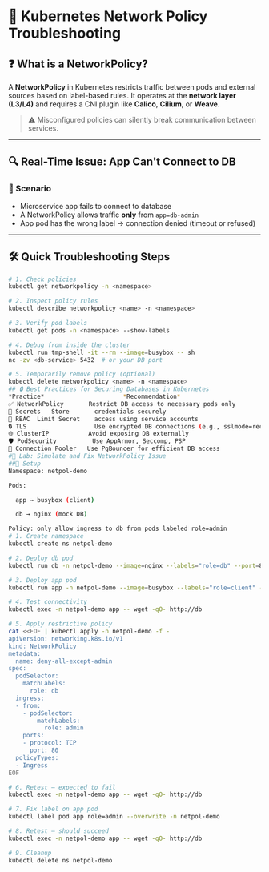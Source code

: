 # 🚨 Kubernetes Network Policy Troubleshooting

## ❓ What is a NetworkPolicy?

A **NetworkPolicy** in Kubernetes restricts traffic between pods and external sources based on label-based rules. It operates at the **network layer (L3/L4)** and requires a CNI plugin like **Calico**, **Cilium**, or **Weave**.

> ⚠️ Misconfigured policies can silently break communication between services.

---

## 🔍 Real-Time Issue: App Can't Connect to DB

### 📌 Scenario
- Microservice app fails to connect to database
- A NetworkPolicy allows traffic **only** from `app=db-admin`
- App pod has the wrong label → connection denied (timeout or refused)

---

## 🛠️ Quick Troubleshooting Steps

```bash
# 1. Check policies
kubectl get networkpolicy -n <namespace>

# 2. Inspect policy rules
kubectl describe networkpolicy <name> -n <namespace>

# 3. Verify pod labels
kubectl get pods -n <namespace> --show-labels

# 4. Debug from inside the cluster
kubectl run tmp-shell -it --rm --image=busybox -- sh
nc -zv <db-service> 5432  # or your DB port

# 5. Temporarily remove policy (optional)
kubectl delete networkpolicy <name> -n <namespace>
## 🔒 Best Practices for Securing Databases in Kubernetes
*Practice*	                    *Recommendation*
✅ NetworkPolicy	      Restrict DB access to necessary pods only
🔐 Secrets	Store       credentials securely
🔑 RBAC	Limit Secret    access using service accounts
🔒 TLS	                Use encrypted DB connections (e.g., sslmode=require)
🌐 ClusterIP	          Avoid exposing DB externally
🛡️ PodSecurity	        Use AppArmor, Seccomp, PSP
🔁 Connection Pooler	  Use PgBouncer for efficient DB access
#🔬 Lab: Simulate and Fix NetworkPolicy Issue
##🧱 Setup
Namespace: netpol-demo

Pods:

  app → busybox (client)

  db → nginx (mock DB)

Policy: only allow ingress to db from pods labeled role=admin
# 1. Create namespace
kubectl create ns netpol-demo

# 2. Deploy db pod
kubectl run db -n netpol-demo --image=nginx --labels="role=db" --port=80 --restart=Never

# 3. Deploy app pod
kubectl run app -n netpol-demo --image=busybox --labels="role=client" --command -- sleep 3600

# 4. Test connectivity
kubectl exec -n netpol-demo app -- wget -qO- http://db

# 5. Apply restrictive policy
cat <<EOF | kubectl apply -n netpol-demo -f -
apiVersion: networking.k8s.io/v1
kind: NetworkPolicy
metadata:
  name: deny-all-except-admin
spec:
  podSelector:
    matchLabels:
      role: db
  ingress:
  - from:
    - podSelector:
        matchLabels:
          role: admin
    ports:
    - protocol: TCP
      port: 80
  policyTypes:
  - Ingress
EOF

# 6. Retest — expected to fail
kubectl exec -n netpol-demo app -- wget -qO- http://db

# 7. Fix label on app pod
kubectl label pod app role=admin --overwrite -n netpol-demo

# 8. Retest — should succeed
kubectl exec -n netpol-demo app -- wget -qO- http://db

# 9. Cleanup
kubectl delete ns netpol-demo
